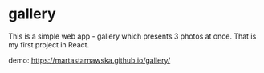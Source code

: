# gallery

This is a simple web app - gallery which presents 3 photos at once.
That is my first project in React.

demo: https://martastarnawska.github.io/gallery/
